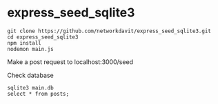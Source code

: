# express_seed_sqlite3

```
git clone https://github.com/networkdavit/express_seed_sqlite3.git
cd express_seed_sqlite3
npm install
nodemon main.js
```

Make a post request to localhost:3000/seed

Check database

```
sqlite3 main.db
select * from posts;
```
